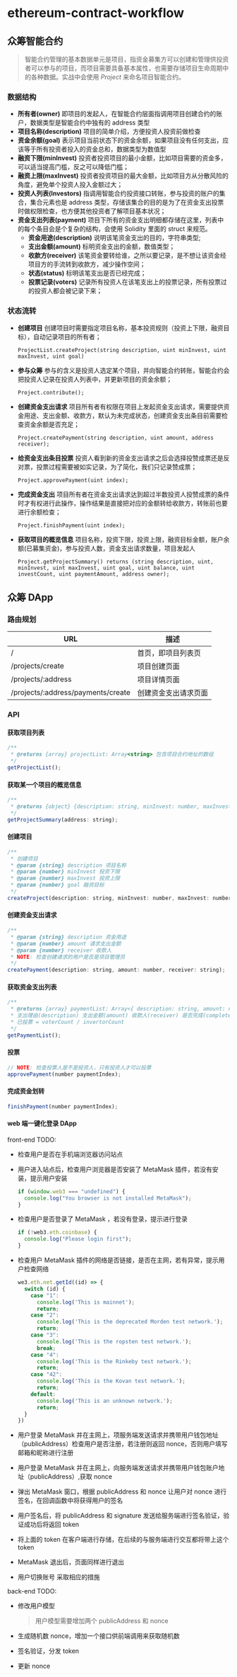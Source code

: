 # ethereum-contract-workflow

## 众筹智能合约

> 智能合约管理的基本数据单元是项目，指资金募集方可以创建和管理供投资者可以参与的项目，而项目需要具备基本属性，也需要存储项目生命周期中的各种数据。实战中会使用 _Project_ 来命名项目智能合约。

### 数据结构

- **所有者(owner)** 即项目的发起人，在智能合约层面指调用项目创建合约的账户，数据类型是智能合约中独有的 address 类型
- **项目名称(description)** 项目的简单介绍，方便投资人投资前做检查
- **资金余额(goal)** 表示项目当前状态下的资金余额，如果项目没有任何支出，应该等于所有投资者投入的资金总和，数据类型为数值型
- **融资下限(minInvest)** 投资者投资项目的最小金额，比如项目需要的资金多，可以适当提高门槛，反之可以降低门槛；
- **融资上限(maxInvest)** 投资者投资项目的最大金额，比如项目方从分散风险的角度，避免单个投资人投入金额过大；
- **投资人列表(Investors)** 指调用智能合约投资接口转账，参与投资的账户的集合，集合元素也是 address 类型，存储该集合的目的是为了在资金支出投票时做权限检查，也方便其他投资者了解项目基本状况；
- **资金支出列表(payment)** 项目下所有的资金支出明细都存储在这里，列表中的每个条目会是个复杂的结构，会使用 Solidity 里面的 struct 来规范。
  - **资金用途(description)** 说明该笔资金支出的目的，字符串类型;
  - **支出金额(amount)** 标明资金支出的金额，数值类型；
  - **收款方(receiver)** 该笔资金要转给谁，之所以要记录，是不想让该资金经项目方的手流转到收款方，减少操作空间；
  - **状态(status)** 标明该笔支出是否已经完成；
  - **投票记录(voters)** 记录所有投资人在该笔支出上的投票记录，所有投票过的投资人都会被记录下来；

### 状态流转

- **创建项目** 创建项目时需要指定项目名称，基本投资规则（投资上下限，融资目标），自动记录项目的所有者；

  ``` solidity
  ProjectList.createProject(string description, uint minInvest, uint maxInvest, uint goal)
  ```

- **参与众筹** 参与的含义是投资人选定某个项目，并向智能合约转账，智能合约会把投资人记录在投资人列表中，并更新项目的资金余额；

  ``` solidity
  Project.contribute();
  ```

- **创建资金支出请求** 项目所有者有权限在项目上发起资金支出请求，需要提供资金用途、支出金额、收款方，默认为未完成状态，创建资金支出条目前需要检查资金余额是否充足；

  ``` solidity
  Project.createPayment(string description, uint amount, address receiver);
  ```

- **给资金支出条目投票** 投资人看到新的资金支出请求之后会选择投赞成票还是反对票，投票过程需要被如实记录，为了简化，我们只记录赞成票；

  ``` solidity
  Project.approvePayment(uint index);
  ```

- **完成资金支出** 项目所有者在资金支出请求达到超过半数投资人投赞成票的条件时才有权进行此操作，操作结果是直接把对应的金额转给收款方，转账前也要进行余额检查；

  ``` solidity
  Project.finishPayment(uint index);
  ```

- **获取项目的概览信息** 项目名称，投资下限，投资上限，融资目标金额，账户余额(已募集资金)，参与投资人数，资金支出请求数量，项目发起人

  ``` solidity
  Project.getProjectSummary() returns (string description, uint, minInvest, uint maxInvest, uint goal, uint balance, uint investCount, uint paymentAmount, address owner);
  ```

## 众筹 DApp

### 路由规划

| URL                                | 描述                 |
| ---------------------------------- | -------------------- |
| /                                  | 首页，即项目列表页   |
| /projects/create                   | 项目创建页面         |
| /projects/:address                 | 项目详情页面         |
| /projects/:address/payments/create | 创建资金支出请求页面 |

### API

#### 获取项目列表

``` javascript
/**
 * @returns {array} projectList: Array<string> 包含项目合约地址的数组
 */
getProjectList();
```

#### 获取某一个项目的概览信息

``` javascript
/**
 * @returns {object} {description: string, minInvest: number, maxInvest: number, goal: number, balance: number, investCount: number, paymentAmount: number, owner: string }
 */
getProjectSummary(address: string);
```

#### 创建项目

``` javascript
/**
 * 创建项目
 * @param {string} description 项目名称
 * @param {number} minInvest 投资下限
 * @param {number} maxInvest 投资上限
 * @param {number} goal 融资目标
 */
createProject(description: string, minInvest: number, maxInvest: number, goal: number);
```

#### 创建资金支出请求

``` javascript
/**
 * @param {string} description 资金用途
 * @param {number} amount 请求支出金额
 * @param {number} receiver 收款人
 * NOTE: 检查创建请求的用户是否是项目管理员
 */
createPayment(description: string, amount: number, receiver: string);
```

#### 获取资金支出列表

``` javascript
/**
 * @returns {array} paymentList: Array<{ description: string, amount: number, receiver: string, completed: bool, voterCount: number }>
 * 支出理由(description) 支出金额(amount) 收款人(receiver) 是否完成(completed) 已投票(voterCount)
 * 已投票 = voterCount / invertorCount
 */
getPaymentList();
```

#### 投票

``` javascript
// NOTE: 检查投票人是不是投资人，只有投资人才可以投票
approvePayment(number paymentIndex);
```

#### 完成资金划转

```javascript
finishPayment(number paymentIndex);
```

#### web 端一键化登录 DApp

front-end TODO:

- 检查用户是否在手机端浏览器访问站点

- 用户进入站点后，检查用户浏览器是否安装了 MetaMask 插件，若没有安装，提示用户安装

  ``` javascript
  if (window.web3 === "undefined") {
    console.log("You browser is not installed MetaMask");
  }
  ```

- 检查用户是否登录了 MetaMask ，若没有登录，提示进行登录

  ``` javascript
  if (!web3.eth.coinbase) {
  	console.log("Please login first");
  }
  ```

- 检查用户 MetaMask 插件的网络是否链接，是否在主网，若有异常，提示用户检查网络

  ``` javascript
  we3.eth.net.getId((id) => {
    switch (id) {
      case "1":
        console.log('This is mainnet');
        return;
      case "2":
        console.log('This is the deprecated Morden test network.');
        return;
      case "3":
        console.log('This is the ropsten test network.');
        break;
      case "4":
        console.log('This is the Rinkeby test network.');
        return;
      case "42":
        console.log('This is the Kovan test network.');
        return;
      default:
        console.log('This is an unknown network.');
        return;
    }
  })
  ```

- 用户登录 MetaMask 并在主网上，项服务端发送请求并携带用户钱包地址（publicAddress）检查用户是否注册，若注册则返回 nonce，否则用户填写邮箱和昵称进行注册

- 用户登录 MetaMask 并在主网上，向服务端发送请求并携带用户钱包账户地址（publicAddress）,获取 nonce

- 弹出 MetaMask 窗口，根据 publicAddress 和 nonce 让用户对 nonce 进行签名，在回调函数中将获得用户的签名

- 用户签名后，将 publicAddress 和 signature 发送给服务端进行签名验证，验证成功后将返回 token

- 将上面的 token 在客户端进行存储，在后续的与服务端进行交互都将带上这个 token

- MetaMask 退出后，页面同样进行退出

- 用户切换账号 采取相应的措施


back-end TODO:
- 修改用户模型

  > 用户模型需要增加两个 publicAddress 和 nonce
- 生成随机数 nonce，增加一个接口供前端调用来获取随机数
- 签名验证，分发 token
- 更新 nonce